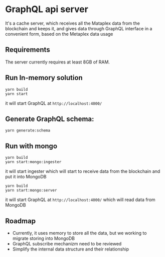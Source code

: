 # GraphQL api server

It's a cache server, which receives all the Mataplex data from the blockchain and keeps it, and gives data through GraphQL interface in a convenient form, based on the Metaplex data usage

## Requirements

The server currently requires at least 8GB of RAM.


## Run In-memory solution

```
yarn build
yarn start
```

it will start GraphQL at `http://localhost:4000/`

## Generate GraphQL schema:

```
yarn generate:schema
```
## Run with mongo

```
yarn build
yarn start:mongo:ingester
```

it will start ingester which will start to receive data from the blockchain and put it into MongoDB

```
yarn build
yarn start:mongo:server
```

it will start GraphQL at `http://localhost:4000/` which will read data from MongoDB

## Roadmap

- Currently, it uses memory to store all the data, but we working to migrate storing into MongoDB
- GraphQL subscribe mechanizm need to be reviewed
- Simplify the internal data structure and their relationship

